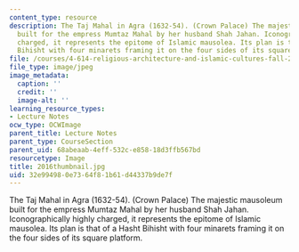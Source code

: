 ```yaml
---
content_type: resource
description: The Taj Mahal in Agra (1632-54). (Crown Palace) The majestic mausoleum
  built for the empress Mumtaz Mahal by her husband Shah Jahan. Iconographically highly
  charged, it represents the epitome of Islamic mausolea. Its plan is that of a Hasht
  Bihisht with four minarets framing it on the four sides of its square platform.
file: /courses/4-614-religious-architecture-and-islamic-cultures-fall-2002/32e994980e7364f81b61d44337b9de7f_2016thumbnail.jpg
file_type: image/jpeg
image_metadata:
  caption: ''
  credit: ''
  image-alt: ''
learning_resource_types:
- Lecture Notes
ocw_type: OCWImage
parent_title: Lecture Notes
parent_type: CourseSection
parent_uid: 68abeaab-4eff-532c-e858-18d3ffb567bd
resourcetype: Image
title: 2016thumbnail.jpg
uid: 32e99498-0e73-64f8-1b61-d44337b9de7f
---
```

The Taj Mahal in Agra (1632-54). (Crown Palace) The majestic mausoleum built for the empress Mumtaz Mahal by her husband Shah Jahan. Iconographically highly charged, it represents the epitome of Islamic mausolea. Its plan is that of a Hasht Bihisht with four minarets framing it on the four sides of its square platform.


